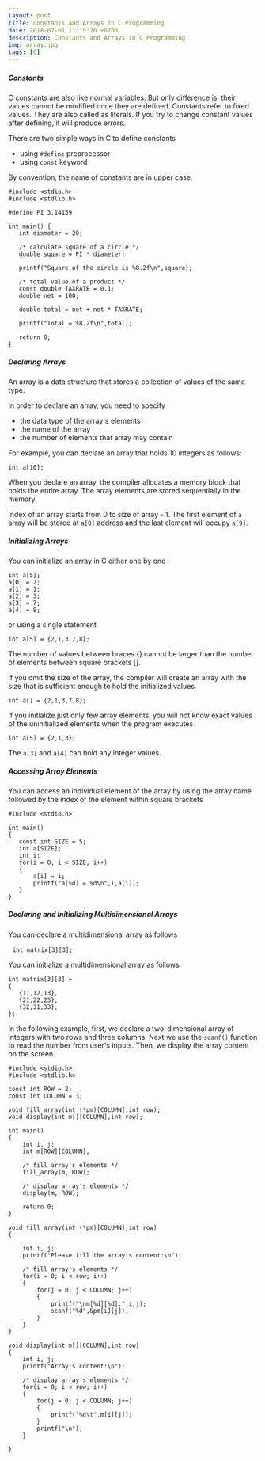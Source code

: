 ```yaml
---
layout: post
title: Constants and Arrays in C Programming
date: 2018-07-01 11:19:20 +0700
description: Constants and Arrays in C Programming
img: array.jpg
tags: [C]
---
```

##### Constants
C constants are also like normal variables. But only difference is, their values cannot be modified once they are defined. Constants refer to fixed values. They are also called as literals. If you try to change constant values after defining, it will produce errors.

There are two simple ways in C to define constants
* using <code>#define</code> preprocessor
* using <code>const</code> keyword

By convention, the name of constants are in upper case.

<pre>
<code data-language="c">#include &lt;stdio.h&gt;
#include &lt;stdlib.h&gt;

#define PI 3.14159

int main() {
   int diameter = 20;

   /* calculate square of a circle */
   double square = PI * diameter;

   printf("Square of the circle is %8.2f\n",square);

   /* total value of a product */
   const double TAXRATE = 0.1;
   double net = 100;

   double total = net + net * TAXRATE;

   printf("Total = %8.2f\n",total);

   return 0;
}</code>
</pre>

##### Declaring Arrays
An array is a data structure that stores a collection of values of the same type.

In order to declare an array, you need to specify
* the data type of the array's elements
* the name of the array
* the number of elements that array may contain

For example, you can declare an array that holds 10 integers as follows:

<pre>
<code data-language="c">int a[10];</code>
</pre>

When you declare an array, the compiler allocates a memory block that holds the entire array. The array elements are stored sequentially in the memory.

Index of an array starts from 0 to size of array - 1. The first element of <code>a</code> array will be stored at <code>a[0]</code> address and the last element will occupy <code>a[9]</code>.

##### Initializing Arrays
You can initialize an array in C either one by one

<pre>
<code data-language="c">int a[5];
a[0] = 2;
a[1] = 1;
a[2] = 3;
a[3] = 7;
a[4] = 8;</code>
</pre>

or using a single statement

<pre>
<code data-language="c">int a[5] = {2,1,3,7,8};</code>
</pre>

The number of values between braces {} cannot be larger than the number of elements between square brackets [].

If you omit the size of the array, the compiler will create an array with the size that is sufficient enough to hold the initialized values.

<pre>
<code data-language="c">int a[] = {2,1,3,7,8};</code>
</pre>

If you initialize just only few array elements, you will not know exact values of the uninitialized elements when the program executes

<pre>
<code data-language="c">int a[5] = {2,1,3};</code>
</pre>

The <code>a[3]</code> and <code>a[4]</code> can hold any integer values.

##### Accessing Array Elements
You can access an individual element of the array by using the array name followed by the index of the element within square brackets

<pre>
<code data-language="c">#include &lt;stdio.h&gt;

int main()
{
   const int SIZE = 5;
   int a[SIZE];
   int i;
   for(i = 0; i < SIZE; i++)
   {
       a[i] = i;
       printf("a[%d] = %d\n",i,a[i]);
   }
}</code>
</pre>

##### Declaring and Initializing Multidimensional Arrays
You can declare a multidimensional array as follows

<pre>
 <code data-language="c">int matrix[3][3];</code>
</pre>

You can initialize a multidimensional array as follows

<pre>
<code data-language="c">int matrix[3][3] =
{
   {11,12,13},
   {21,22,23},
   {32,31,33},
};</code>
</pre>

In the following example, first, we declare a two-dimensional array of integers with two rows and three columns. Next we use the <code>scanf()</code> function to read the number from user's inputs. Then, we display the array content on the screen.

<pre>
<code data-language="c">#include &lt;stdio.h&gt;
#include &lt;stdlib.h&gt;

const int ROW = 2;
const int COLUMN = 3;

void fill_array(int (*pm)[COLUMN],int row);
void display(int m[][COLUMN],int row);

int main()
{
    int i, j;
    int m[ROW][COLUMN];

    /* fill array's elements */
    fill_array(m, ROW);

    /* display array's elements */
    display(m, ROW);

    return 0;
}

void fill_array(int (*pm)[COLUMN],int row)
{

    int i, j;
    printf("Please fill the array's content:\n");

    /* fill array's elements */
    for(i = 0; i < row; i++)
    {
        for(j = 0; j < COLUMN; j++)
        {
            printf("\nm[%d][%d]:",i,j);
            scanf("%d",&pm[i][j]);
        }
    }
}

void display(int m[][COLUMN],int row)
{
    int i, j;
    printf("Array's content:\n");

    /* display array's elements */
    for(i = 0; i < row; i++)
    {
        for(j = 0; j < COLUMN; j++)
        {
            printf("%d\t",m[i][j]);
        }
        printf("\n");
    }

}</code>
</pre>

